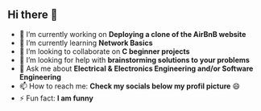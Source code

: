 ## Hi there 👋

<!--
**kal-kyokya/kal-kyokya** is a ✨ _special_ ✨ repository because its `README.md` (this file) appears on your GitHub profile.

Here are some ideas to get you started:
-->

- 🔭 I’m currently working on **Deploying a clone of the AirBnB website**
- 🌱 I’m currently learning **Network Basics**
- 👯 I’m looking to collaborate on **C beginner projects**
- 🤔 I’m looking for help with **brainstorming solutions to your problems**
- 💬 Ask me about **Electrical & Electronics Engineering and/or Software Engineering**
- 📫 How to reach me: **Check my socials below my profil picture** 😄
- ⚡ Fun fact: **I am funny**
